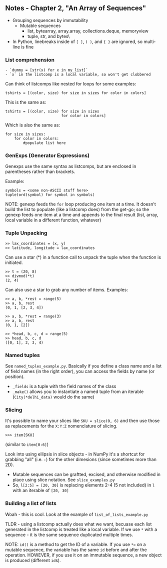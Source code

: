 ## Notes - Chapter 2, "An Array of Sequences"

- Grouping sequences by immutability 
    - Mutable sequences
        - list, bytearray, array.array, collections.deque, memoryview
        - tuple, str, and bytes\
- In Python, linebreaks inside of `[ ]`, `( )`, and `{ }` are ignored, so multi-line is fine

### List comprehension
    - `dummy = [str(x) for x in my_list]`
    - `x` in the listcomp is a local variable, so won't get clobbered

Can think of listcomps like nested for loops for some examples:
```
tshirts = [(color, size) for size in sizes for color in colors]
```

This is the same as:
```
tshirts = [(color, size) for size in sizes 
                         for color in colors]
```

Which is also the same as:
```
for size in sizes:
    for color in colors:
        #populate list here
```

### GenExps (Generator Expressions)
Genexps use the same syntax as listcomps, but are enclosed in parentheses rather than brackets.

Example:
```
symbols = <some non-ASCII stuff here>
tuple(ord(symbol) for symbol in symbols)
```

NOTE: genexp feeds the `for` loop producing one item at a time. It doesn't build the list to populate (like a listcomp does) from the get-go; so the genexp feeds one item at a time and appends to the final result (list, array, local variable in a different function, whatever)

### Tuple Unpacking
```
>> lax_coordinates = (x, y)
>> latitude, longitude = lax_coordinates 
``` 

Can use a star (*) in a function call to unpack the tuple when the function is initiated. 
```
>> t = (20, 8)
>> divmod(*t)
(2, 4)
```

Can also use a star to grab any number of items. Examples:
```
>> a, b, *rest = range(5)
>> a, b, rest
(0, 1, [2, 3, 4])

>> a, b, *rest = range(3)
>> a, b, rest
(0, 1, [2])

>> *head, b, c, d = range(5)
>> head, b, c, d
([0, 1], 2, 3, 4)
```

### Named tuples
See `named_tuples_example.py`. Basically if you define a class name and a list of field names (in the right order), you can access the fields by name (or position). 
- `_fields` is a tuple with the field names of the class
- `_make()` allows you to instantiate a named tuple from an iterable (`City(*delhi_data)` would do the same)

### Slicing
It's possible to name your slices like `SKU = slice(0, 6)` and then use those as replacements for the `X:Y:Z` nomenclature of slicing. 
```
>>> item[SKU] 
```
(similar to `item[0:6]`)

Look into using ellipsis in slice objects - in NumPy it's a shortcut for grabbing "all" (i.e. `:`) for the other dimesions (since sometimes more than 2D).

- Mutable sequences can be graftted, excised, and otherwise modified in place using slice notation. See `slice_examples.py`
- So, `l[2:5] = [20, 30]` is replacing elements 2-4 (5 not included) in `l` with an iterable of `[20, 30]`

### Building a list of lists
Woah - this is cool. Look at the example of `list_of_lists_example.py`

TLDR - using a listcomp actually does what we want, becuase each list generated in the listcomp is treated like a local variable. If we use `*` with a sequence - it is the same sequence duplicated multiple times. 

NOTE: `id()` is a method to get the ID of a variable. If you use `*=` on a mutable sequence, the variable has the same `id` before and after the operation. HOWEVER, if you use it on an immutable sequence, a new object is produced (different `id`s). 